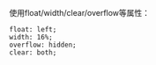 使用float/width/clear/overflow等属性：

    float: left;
    width: 16%; 
    overflow: hidden;
    clear: both;

   